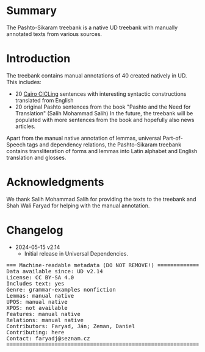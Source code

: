 # Summary

The Pashto-Sikaram treebank is a native UD treebank with manually annotated texts from various sources.

# Introduction

The treebank contains manual annotations of 40 created natively in UD. This includes:
* 20 [Cairo CICLing](https://github.com/UniversalDependencies/cairo) sentences with interesting syntactic constructions translated from English
* 20 original Pashto sentences from the book "Pashto and the Need for Translation" (Salih Mohammad Salih)
In the future, the treebank will be populated with more sentences from the book and hopefully also news articles.

Apart from the manual native annotation of lemmas, universal Part-of-Speech tags and dependency relations,
the Pashto-Sikaram treebank contains transliteration of forms and lemmas into Latin alphabet and English translation and glosses.


# Acknowledgments

We thank Salih Mohammad Salih for providing the texts to the treebank and Shah Wali Faryad for helping with the manual annotation.


# Changelog

* 2024-05-15 v2.14
  * Initial release in Universal Dependencies.


<pre>
=== Machine-readable metadata (DO NOT REMOVE!) ================================
Data available since: UD v2.14
License: CC BY-SA 4.0
Includes text: yes
Genre: grammar-examples nonfiction
Lemmas: manual native
UPOS: manual native
XPOS: not available
Features: manual native
Relations: manual native
Contributors: Faryad, Ján; Zeman, Daniel
Contributing: here
Contact: faryadj@seznam.cz
===============================================================================
</pre>
